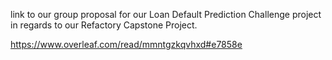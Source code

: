 link to our group  proposal for our Loan Default Prediction Challenge project in regards to our Refactory Capstone Project.

https://www.overleaf.com/read/mmntgzkqvhxd#e7858e
